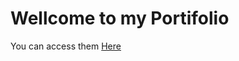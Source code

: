 # Wellcome to my Portifolio

You can access them <a target="_blank" href="https://portifolio-one-alpha.vercel.app/">Here</a>

